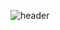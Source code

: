 ![header](https://capsule-render.vercel.app/api?type=rect&color=FFFFFF&height=400&section=header&text=Welcome&desc=Minwook's%20Github%20Profile&fontSize=70&animation=fadeIn)

<!--
**coreminw/coreminw** is a ✨ _special_ ✨ repository because its `README.md` (this file) appears on your GitHub profile.

Here are some ideas to get you started:

- 🔭 I’m currently working on ...
- 🌱 I’m currently learning ...
- 👯 I’m looking to collaborate on ...
- 🤔 I’m looking for help with ...
- 💬 Ask me about ...
- 📫 How to reach me: ...
- 😄 Pronouns: ...
- ⚡ Fun fact: ...
-->
